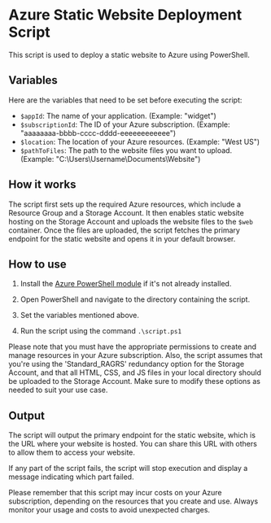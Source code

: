 # Azure Static Website Deployment Script

This script is used to deploy a static website to Azure using PowerShell. 

## Variables

Here are the variables that need to be set before executing the script:

- `$appId`: The name of your application. (Example: "widget")
- `$subscriptionId`: The ID of your Azure subscription. (Example: "aaaaaaaa-bbbb-cccc-dddd-eeeeeeeeeeee")
- `$location`: The location of your Azure resources. (Example: "West US")
- `$pathToFiles`: The path to the website files you want to upload. (Example: "C:\Users\Username\Documents\Website")

## How it works

The script first sets up the required Azure resources, which include a Resource Group and a Storage Account. It then enables static website hosting on the Storage Account and uploads the website files to the `$web` container. Once the files are uploaded, the script fetches the primary endpoint for the static website and opens it in your default browser.

## How to use

1. Install the [Azure PowerShell module](https://docs.microsoft.com/en-us/powershell/azure/install-az-ps) if it's not already installed.

2. Open PowerShell and navigate to the directory containing the script.

3. Set the variables mentioned above.

4. Run the script using the command `.\script.ps1`

Please note that you must have the appropriate permissions to create and manage resources in your Azure subscription. Also, the script assumes that you're using the 'Standard_RAGRS' redundancy option for the Storage Account, and that all HTML, CSS, and JS files in your local directory should be uploaded to the Storage Account. Make sure to modify these options as needed to suit your use case.

## Output

The script will output the primary endpoint for the static website, which is the URL where your website is hosted. You can share this URL with others to allow them to access your website.

If any part of the script fails, the script will stop execution and display a message indicating which part failed.

Please remember that this script may incur costs on your Azure subscription, depending on the resources that you create and use. Always monitor your usage and costs to avoid unexpected charges.